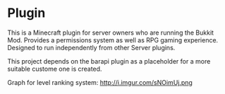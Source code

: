 Plugin
======

This is a Minecraft plugin for server owners who are running the Bukkit Mod. Provides a permissions system as well as RPG gaming experience. Designed to run independently from other Server plugins.

This project depends on the barapi plugin as a placeholder for a more suitable custome one is created.

Graph for level ranking system: http://i.imgur.com/sNOimUj.png

